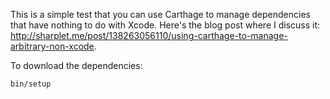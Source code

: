 This is a simple test that you can use Carthage to manage dependencies that have nothing to do with Xcode.
Here's the blog post where I discuss it:
http://sharplet.me/post/138263056110/using-carthage-to-manage-arbitrary-non-xcode.

To download the dependencies:

    bin/setup
